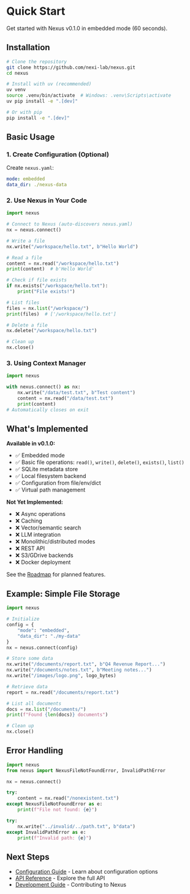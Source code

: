 # Quick Start

Get started with Nexus v0.1.0 in embedded mode (60 seconds).

## Installation

```bash
# Clone the repository
git clone https://github.com/nexi-lab/nexus.git
cd nexus

# Install with uv (recommended)
uv venv
source .venv/bin/activate  # Windows: .venv\Scripts\activate
uv pip install -e ".[dev]"

# Or with pip
pip install -e ".[dev]"
```

## Basic Usage

### 1. Create Configuration (Optional)

Create `nexus.yaml`:

```yaml
mode: embedded
data_dir: ./nexus-data
```

### 2. Use Nexus in Your Code

```python
import nexus

# Connect to Nexus (auto-discovers nexus.yaml)
nx = nexus.connect()

# Write a file
nx.write("/workspace/hello.txt", b"Hello World")

# Read a file
content = nx.read("/workspace/hello.txt")
print(content)  # b'Hello World'

# Check if file exists
if nx.exists("/workspace/hello.txt"):
    print("File exists!")

# List files
files = nx.list("/workspace/")
print(files)  # ['/workspace/hello.txt']

# Delete a file
nx.delete("/workspace/hello.txt")

# Clean up
nx.close()
```

### 3. Using Context Manager

```python
import nexus

with nexus.connect() as nx:
    nx.write("/data/test.txt", b"Test content")
    content = nx.read("/data/test.txt")
    print(content)
# Automatically closes on exit
```

## What's Implemented

**Available in v0.1.0:**
- ✅ Embedded mode
- ✅ Basic file operations: `read()`, `write()`, `delete()`, `exists()`, `list()`
- ✅ SQLite metadata store
- ✅ Local filesystem backend
- ✅ Configuration from file/env/dict
- ✅ Virtual path management

**Not Yet Implemented:**
- ❌ Async operations
- ❌ Caching
- ❌ Vector/semantic search
- ❌ LLM integration
- ❌ Monolithic/distributed modes
- ❌ REST API
- ❌ S3/GDrive backends
- ❌ Docker deployment

See the [Roadmap](../index.md#roadmap) for planned features.

## Example: Simple File Storage

```python
import nexus

# Initialize
config = {
    "mode": "embedded",
    "data_dir": "./my-data"
}
nx = nexus.connect(config)

# Store some data
nx.write("/documents/report.txt", b"Q4 Revenue Report...")
nx.write("/documents/notes.txt", b"Meeting notes...")
nx.write("/images/logo.png", logo_bytes)

# Retrieve data
report = nx.read("/documents/report.txt")

# List all documents
docs = nx.list("/documents/")
print(f"Found {len(docs)} documents")

# Clean up
nx.close()
```

## Error Handling

```python
import nexus
from nexus import NexusFileNotFoundError, InvalidPathError

nx = nexus.connect()

try:
    content = nx.read("/nonexistent.txt")
except NexusFileNotFoundError as e:
    print(f"File not found: {e}")

try:
    nx.write("../invalid/../path.txt", b"data")
except InvalidPathError as e:
    print(f"Invalid path: {e}")
```

## Next Steps

- [Configuration Guide](configuration.md) - Learn about configuration options
- [API Reference](../api/api.md) - Explore the full API
- [Development Guide](../development/development.md) - Contributing to Nexus
